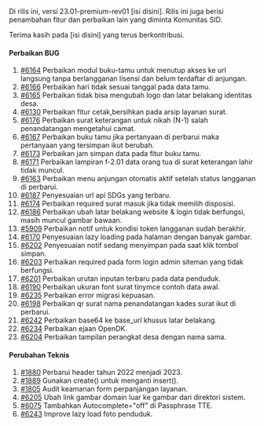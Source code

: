 Di rilis ini, versi 23.01-premium-rev01 [isi disini]. Rilis ini juga berisi penambahan fitur dan perbaikan lain yang diminta Komunitas SID.

Terima kasih pada [isi disini] yang terus berkontribusi.

#### Perbaikan BUG

1. [#6164](https://github.com/OpenSID/OpenSID/issues/6164) Perbaikan modul buku-tamu untuk menutup akses ke url langsung tanpa berlangganan lisensi dan belum terdaftar di anjungan.
2. [#6166](https://github.com/OpenSID/OpenSID/issues/6166) Perbaikan hari tidak sesuai tanggal pada data tamu.
3. [#6165](https://github.com/OpenSID/OpenSID/issues/6165) Perbaikan tidak bisa mengubah logo dan latar belakang identitas desa.
4. [#6130](https://github.com/OpenSID/OpenSID/issues/6130) Perbaikan fitur cetak,bersihkan pada arsip layanan surat.
5. [#6176](https://github.com/OpenSID/OpenSID/issues/6176) Perbaikan surat keterangan untuk nikah (N-1) salah penandatangan mengetahui camat.
6. [#6167](https://github.com/OpenSID/OpenSID/issues/6167) Perbaikan buku tamu jika pertanyaan di perbarui maka pertanyaan yang tersimpan ikut berubah.
7. [#6173](https://github.com/OpenSID/OpenSID/issues/6173) Perbaikan jam simpan data pada fitur buku tamu.
8. [#6171](https://github.com/OpenSID/OpenSID/issues/6171) Perbaikan lampiran f-2.01 data orang tua di surat keterangan lahir tidak muncul.
9. [#6163](https://github.com/OpenSID/OpenSID/issues/6163) Perbaikan menu anjungan otomatis aktif setelah status langganan di perbarui.
10. [#6187](https://github.com/OpenSID/OpenSID/issues/6187) Penyesuaian url api SDGs yang terbaru.
11. [#6174](https://github.com/OpenSID/OpenSID/issues/6174) Perbaikan required surat masuk jika tidak memilih disposisi.
12. [#6186](https://github.com/OpenSID/OpenSID/issues/6186) Perbaikan ubah latar belakang website & login tidak berfungsi, masih muncul gambar bawaan.
13. [#5909](https://github.com/OpenSID/OpenSID/issues/5909) Perbaikan notif untuk kondisi token langganan sudah berakhir.
14. [#6170](https://github.com/OpenSID/OpenSID/issues/6170) Penyesuaian lazy loading pada halaman dengan banyak gambar.
15. [#6202](https://github.com/OpenSID/OpenSID/issues/6202) Penyesuaian notif sedang menyimpan pada saat klik tombol simpan.
16. [#6203](https://github.com/OpenSID/OpenSID/issues/6203) Perbaikan required pada form login admin siteman yang tidak berfungsi.
17. [#6201](https://github.com/OpenSID/OpenSID/issues/6201) Perbaikan urutan inputan terbaru pada data penduduk.
18. [#6190](https://github.com/OpenSID/OpenSID/issues/6190) Perbaikan ukuran font surat tinymce contoh data awal.
19. [#6235](https://github.com/OpenSID/OpenSID/issues/6235) Perbaikan error migrasi kepuasan.
20. [#6198](https://github.com/OpenSID/OpenSID/issues/6198) Perbaikan qr surat nama penandatangan kades surat ikut di perbarui.
21. [#6242](https://github.com/OpenSID/OpenSID/issues/6242) Perbaikan base64 ke base_url khusus latar belakang.
22. [#6234](https://github.com/OpenSID/OpenSID/issues/6234) Perbaikan ejaan OpenDK.
23. [#6204](https://github.com/OpenSID/OpenSID/issues/6204) Perbaikan tampilan perangkat desa dengan nama sama.

#### Perubahan Teknis

1. [#1880](https://github.com/OpenSID/premium/issues/1880) Perbarui header tahun 2022 menjadi 2023.
2. [#1889](https://github.com/OpenSID/premium/issues/1889) Gunakan create() untuk menganti insert().
3. [#1805](https://github.com/OpenSID/premium/issues/1805) Audit keamanan form perpanjangan layanan.
4. [#6205](https://github.com/OpenSID/OpenSID/issues/6205) Ubah link gambar domain luar ke gambar dari direktori sistem.
5. [#6075](https://github.com/OpenSID/OpenSID/issues/6075) Tambahkan Autocomplete="off" di Passphrase TTE.
6. [#6243](https://github.com/OpenSID/OpenSID/issues/6243) Improve lazy load foto penduduk.
